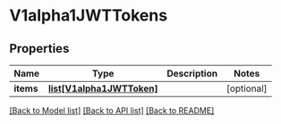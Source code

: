 # V1alpha1JWTTokens

## Properties
Name | Type | Description | Notes
------------ | ------------- | ------------- | -------------
**items** | [**list[V1alpha1JWTToken]**](V1alpha1JWTToken.md) |  | [optional] 

[[Back to Model list]](../README.md#documentation-for-models) [[Back to API list]](../README.md#documentation-for-api-endpoints) [[Back to README]](../README.md)


